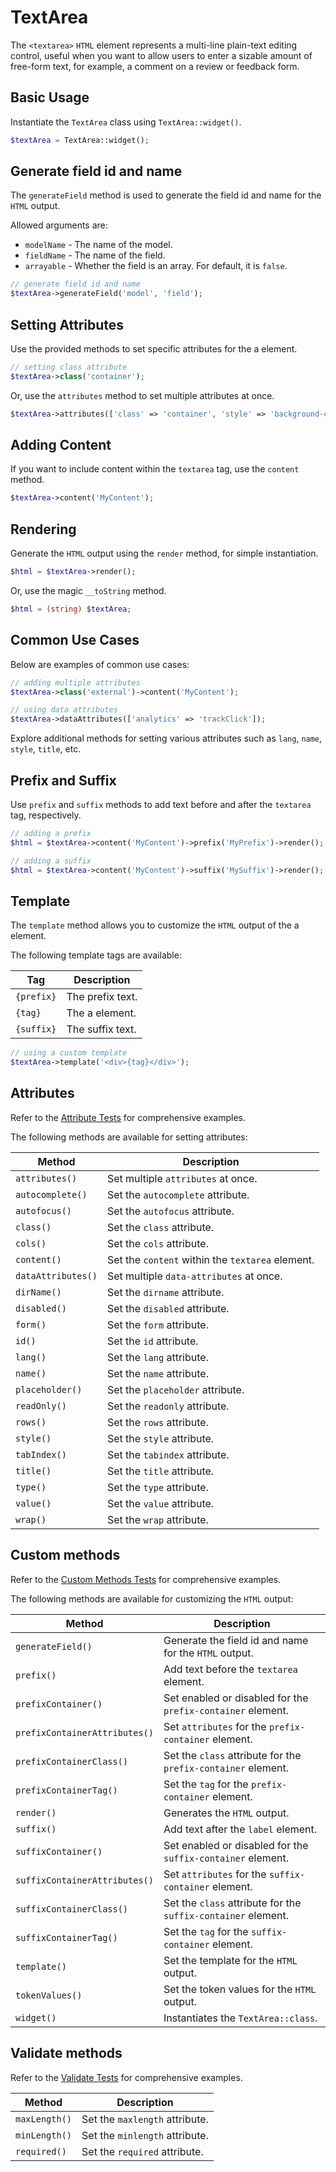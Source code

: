 # TextArea

The `<textarea>` `HTML` element represents a multi-line plain-text editing control, useful when you want to allow users
to enter a sizable amount of free-form text, for example, a comment on a review or feedback form.

## Basic Usage

Instantiate the `TextArea` class using `TextArea::widget()`.

```php
$textArea = TextArea::widget();
```

## Generate field id and name

The `generateField` method is used to generate the field id and name for the `HTML` output.

Allowed arguments are:

- `modelName` - The name of the model.
- `fieldName` - The name of the field.
- `arrayable` - Whether the field is an array. For default, it is `false`.

```php
// generate field id and name
$textArea->generateField('model', 'field');
```

## Setting Attributes

Use the provided methods to set specific attributes for the a element.

```php
// setting class attribute
$textArea->class('container');
```

Or, use the `attributes` method to set multiple attributes at once.

```php
$textArea->attributes(['class' => 'container', 'style' => 'background-color: #eee;']);
```

## Adding Content

If you want to include content within the `textarea` tag, use the `content` method.

```php
$textArea->content('MyContent');
```

## Rendering

Generate the `HTML` output using the `render` method, for simple instantiation. 

```php
$html = $textArea->render();
```

Or, use the magic `__toString` method.

```php
$html = (string) $textArea;
```

## Common Use Cases

Below are examples of common use cases:

```php
// adding multiple attributes
$textArea->class('external')->content('MyContent');

// using data attributes
$textArea->dataAttributes(['analytics' => 'trackClick']);
```

Explore additional methods for setting various attributes such as `lang`, `name`, `style`, `title`, etc.

## Prefix and Suffix

Use `prefix` and `suffix` methods to add text before and after the `textarea` tag, respectively.

```php
// adding a prefix
$html = $textArea->content('MyContent')->prefix('MyPrefix')->render();

// adding a suffix
$html = $textArea->content('MyContent')->suffix('MySuffix')->render();
```

## Template

The `template` method allows you to customize the `HTML` output of the a element.

The following template tags are available:

| Tag        | Description      |
| ---------- | ---------------- |
| `{prefix}` | The prefix text. |
| `{tag}`    | The a element.   |
| `{suffix}` | The suffix text. |

```php
// using a custom template
$textArea->template('<div>{tag}</div>');
```

## Attributes

Refer to the [Attribute Tests](https://github.com/php-forge/html/blob/main/tests/TextArea/AttributeTest.php) for 
comprehensive examples.

The following methods are available for setting attributes:

| Method            | Description                                                                                      |
| ----------------- | ------------------------------------------------------------------------------------------------ |
| `attributes()`    | Set multiple `attributes` at once.                                                               |
| `autocomplete()`  | Set the `autocomplete` attribute.                                                                |
| `autofocus()`     | Set the `autofocus` attribute.                                                                   |
| `class()`         | Set the `class` attribute.                                                                       |
| `cols()`          | Set the `cols` attribute.                                                                        |
| `content()`       | Set the `content` within the `textarea` element.                                                 |
| `dataAttributes()`| Set multiple `data-attributes` at once.                                                          |
| `dirName()`       | Set the `dirname` attribute.                                                                     |
| `disabled()`      | Set the `disabled` attribute.                                                                    |
| `form()`          | Set the `form` attribute.                                                                        |
| `id()`            | Set the `id` attribute.                                                                          |
| `lang()`          | Set the `lang` attribute.                                                                        |
| `name()`          | Set the `name` attribute.                                                                        |
| `placeholder()`   | Set the `placeholder` attribute.                                                                 |
| `readOnly()`      | Set the `readonly` attribute.                                                                    |
| `rows()`          | Set the `rows` attribute.                                                                        |
| `style()`         | Set the `style` attribute.                                                                       |
| `tabIndex()`      | Set the `tabindex` attribute.                                                                    |
| `title()`         | Set the `title` attribute.                                                                       |
| `type()`          | Set the `type` attribute.                                                                        |
| `value()`         | Set the `value` attribute.                                                                       |
| `wrap()`          | Set the `wrap` attribute.                                                                        |

## Custom methods

Refer to the [Custom Methods Tests](https://github.com/php-forge/html/blob/main/tests/TextArea/CustomMethodTest.php) for
comprehensive examples.

The following methods are available for customizing the `HTML` output:

| Method                       | Description                                                                           |
| ---------------------------- | ------------------------------------------------------------------------------------- |
| `generateField()`            | Generate the field id and name for the `HTML` output.                                 |
| `prefix()`                   | Add text before the `textarea` element.                                               |
| `prefixContainer()`          | Set enabled or disabled for the `prefix-container` element.                           |
| `prefixContainerAttributes()`| Set `attributes` for the `prefix-container` element.                                  |                                            
| `prefixContainerClass()`     | Set the `class` attribute for the `prefix-container` element.                         |
| `prefixContainerTag()`       | Set the `tag` for the `prefix-container` element.                                     |
| `render()`                   | Generates the `HTML` output.                                                          |
| `suffix()`                   | Add text after the `label` element.                                                   |
| `suffixContainer()`          | Set enabled or disabled for the `suffix-container` element.                           |
| `suffixContainerAttributes()`| Set `attributes` for the `suffix-container` element.                                  |
| `suffixContainerClass()`     | Set the `class` attribute for the `suffix-container` element.                         |
| `suffixContainerTag()`       | Set the `tag` for the `suffix-container` element.                                     |
| `template()`                 | Set the template for the `HTML` output.                                               |
| `tokenValues()`              | Set the token values for the `HTML` output.                                           |
| `widget()`                   | Instantiates the `TextArea::class`.                                                   |

## Validate methods

Refer to the [Validate Tests](https://github.com/php-forge/html/blob/main/tests/TextArea/ValidateTest.php) for 
comprehensive examples.

| Method         | Description                                                                                         |
| -------------- | --------------------------------------------------------------------------------------------------- |
| `maxLength()`  | Set the `maxlength` attribute.                                                                      |
| `minLength()`  | Set the `minlength` attribute.                                                                      |
| `required()`   | Set the `required` attribute.                                                                       |
